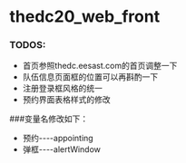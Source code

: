 # thedc20_web_front

### TODOS:

* 首页参照thedc.eesast.com的首页调整一下
* 队伍信息页面框的位置可以再斟酌一下
* 注册登录框风格的统一
* 预约界面表格样式的修改

###变量名修改如下：
* 预约----appointing
* 弹框----alertWindow